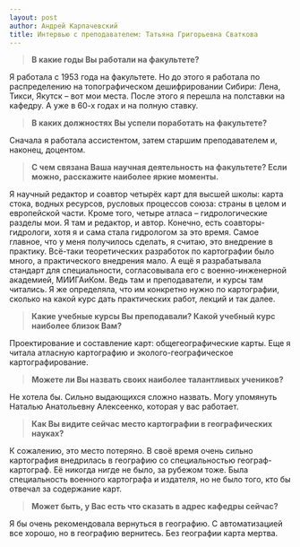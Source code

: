 ```yaml
---
layout: post
author: Андрей Карпачевский
title: Интервью с преподавателем: Татьяна Григорьевна Сваткова
---
```


> **В какие годы Вы работали на факультете?**

Я работала с 1953 года на факультете. Но до этого я работала по распределению на топографическом дешифрировании Сибири: Лена, Тикси, Якутск – вот мои места. После этого я перешла на полставки на кафедру. А уже в 60-х годах и на полную ставку.

> **В каких должностях Вы успели поработать на факультете?**

Сначала я работала ассистентом, затем старшим преподавателем и, наконец, доцентом.

> **С чем связана Ваша научная деятельность на факультете? Если можно, расскажите наиболее яркие моменты.**

Я научный редактор и соавтор четырёх карт для высшей школы: карта стока, водных ресурсов, русловых процессов союза: страны в целом и европейской части. Кроме того, четыре атласа – гидрологические разделы мои. Я там и редактор, и автор. Конечно, есть соавторы-гидрологи, хотя я и сама стала гидрологом за это время. Самое главное, что у меня получилось сделать, я считаю, это внедрение в практику. Всё-таки теоретических разработок по картографии было много, а практического внедрения мало. А ещё я разрабатывала стандарт для специальности, согласовывала его с военно-инженерной академией, МИИГАиКом. Ведь там и преподаватели, и курсы там читались. Я же определяла, что им конкретно нужно по картографии, сколько на какой курс дать практических работ, лекций и так далее.

> **Какие учебные курсы Вы преподавали? Какой учебный курс наиболее близок Вам?**

Проектирование и составление карт: общегеографические карты. Еще я читала атласную картографию и эколого-географическое картографирование.

> **Можете ли Вы назвать своих наиболее талантливых учеников?**

Не хотела бы. Сильно выдающихся сложно назвать. Могу упомянуть Наталью Анатольевну Алексеенко, которая у вас работает.

> **Как Вы видите сейчас место картографии в географических науках?**

К сожалению, это место потеряно. В своё время очень сильно картография внедрилась в географию со специальностью географ-картограф. Её никогда нигде не было, за рубежом тоже. Была специальность военного картографа и издателя, но не было того, кто бы отвечал за содержание карт.

> **Может быть, у Вас есть что сказать в адрес кафедры сейчас?**

Я бы очень рекомендовала вернуться в географию. С автоматизацией все хорошо, но в географию вернитесь. Без географии карта мертва.